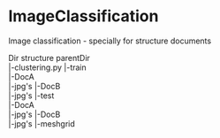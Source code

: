 # ImageClassification
Image classification - specially for structure documents

Dir structure
parentDir\
          |-clustering.py
          |-train\
                  |-DocA\
                         |-jpg's
                  |-DocB\
                         |-jpg's
          |-test\
                  |-DocA\
                         |-jpg's
                  |-DocB\
                         |-jpg's
          |-meshgrid
